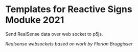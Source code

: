 # Templates for Reactive Signs Moduke 2021
Send RealSense data over web socket to p5js.

*Realsense websockets based on work by Florian Bruggisser*
